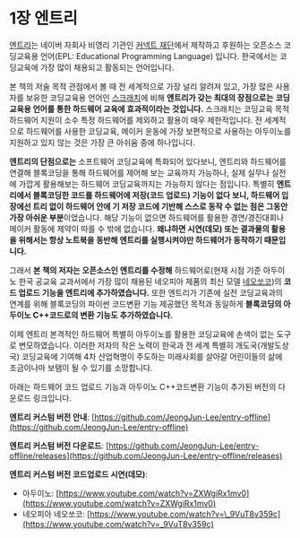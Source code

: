 # 1장 엔트리

[엔트리](https://play-entry.org)는 네이버 자회사 비영리 기관인 [커넥트 재단](https://connect.or.kr)에서 제작하고 후원하는 오픈소스 코딩교육용 언어\(EPL: Educational Programming Language\) 입니다. 한국에서는 코딩교육에 가장 많이 채용되고 활동되는 언어입니다.

본 책의 저술 목적 관점에서 볼 때 전 세계적으로 가장 널리 알려져 있고, 가장 많은 사용자를 보유한 코딩교육용 언어인 [스크래치](https://scratch.mit.edu)에 비해  **엔트리가 갖는 최대의 장점으로는** **코딩교육용 언어를 통한 하드웨어 교육에 효과적이라는 것입니다.** 스크래치는 코딩교육 목적 하드웨어 지원이 소수 특정 하드웨어를 제외하고 활용이 매우 제한적입니다. 전 세계적으로 하드웨어를 사용한 코딩교육, 메이커 운동에 가장 보편적으로 사용하는 아두이노를 지원하고 있지 않는 것은 가장 큰 아쉬움 중에 하나입니다.

**엔트리의 단점으로는** 소프트웨어 코딩교육에 특화되어 있다보니, 엔트리와 하드웨어를 연결해 블록코딩을 통해 하드웨어를 제어해 보는 교육까지 가능하나, 실제 실무나 실전에 가깝게 활용해보는 하드웨어 코딩교육까지는 가능하지 않다는 점입니다. 특별히 **엔트리에서 블록코딩한 코드를 하드웨어에 저장\(코드 업로드\) 기능이 없다 보니, 하드웨어 입장에선 트리 없이 하드웨어 안에 기 저장 코드에 기반해 스스로 동작 수 없는 점은 그동안 가장 아쉬운 부분**이었습니다. 해당 기능이 없으면  하드웨어를 활용한 경연/경진대회나 메이커 활동에 제약이 따를 수 밖에 없습니다. **왜냐하면 시연\(데모\) 또는 결과물의 활용을 위해서는 항상 노트북을 동반해 엔트리를 실행시켜야만 하드웨어가 동작하기 때문입니다.**

그래서 **본 책의 저자는 오픈소스인 엔트리를 수정해** 하드웨어로\(현재 시점 기준 아두이노  한국 공교육 교과서에서 가장 많이 채용된 네오피아 제품의 최신 모델 [네오쏘코](http://neobot.co.kr/product/%EB%84%A4%EC%98%A4%EC%8F%98%EC%BD%94/223/)\)의 **코드 업로드 기능을 엔트리에 추가하였습니다.** 또한 엔트리가 기존에 실전 코딩교육과의 연계를 위해 블록코딩의 파이썬 코드변환 기능 제공했던 목적과 동일하게 **블록코딩의 아두이노 C++코드로의 변환 기능도 추가하였습니다.** 

이제 엔트리 본격적인 하드웨어 특별히 아두이노를 활용한 코딩교육에 손색이 없는 도구로 변모하였습니다. 이러한 저자의 작은 노력이 한국과 전 세계 특별히 개도국\(개발도상국\) 코딩교육에 기여해 4차 산업혁명이 주도하는 미래사회를 살아갈 어린이들의 삶에 조금이나마 보탬이 될 수 있기를 소망합니다.

아래는 하드웨어 코드 업로드 기능과 아두이노 C++코드변환 기능이 추가된 버전의 다운로드 링크입니다.

**엔트리 커스텀 버전 안내**: [https://github.com/JeongJun-Lee/entry-offline](https://github.com/JeongJun-Lee/entry-offline)

**엔트리 커스텀 버전 다운로드**:  [https://github.com/JeongJun-Lee/entry-offline/releases](https://github.com/JeongJun-Lee/entry-offline/releases)

**엔트리 커스텀 버전 코드업로드 시연\(데모\)**:

* 아두이노: [https://www.youtube.com/watch?v=ZXWgiRx1mv0](https://www.youtube.com/watch?v=ZXWgiRx1mv0)
* 네오피아 네오쏘코: [https://www.youtube.com/watch?v=\_9VuT8v359c](https://www.youtube.com/watch?v=_9VuT8v359c)

